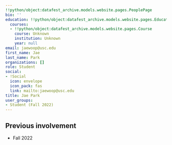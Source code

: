 ```yaml
---
!!python/object:datafest_archive.models.website.pages.PeoplePage
bio: ''
education: !!python/object:datafest_archive.models.website.pages.Education
  courses:
  - !!python/object:datafest_archive.models.website.pages.Course
    course: Unknown
    institution: Unknown
    year: null
email: jaewoop@usc.edu
first_name: Jae
last_name: Park
organizations: []
role: Student
social:
- !Social
  icon: envelope
  icon_pack: fas
  link: mailto:jaewoop@usc.edu
title: Jae Park
user_groups:
- Student (Fall 2022)
---
```



## Previous involvement

* Fall 2022

